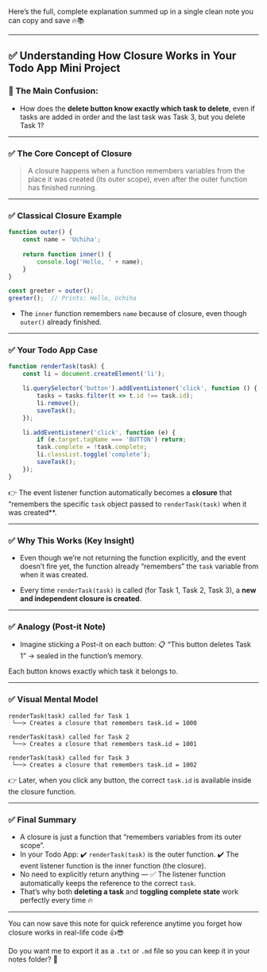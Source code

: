 Here’s the full, complete explanation summed up in a single clean note you can copy and save 🔥📚

---

## ✅ Understanding How Closure Works in Your Todo App Mini Project

### 🎯 The Main Confusion:

* How does the **delete button know exactly which task to delete**, even if tasks are added in order and the last task was Task 3, but you delete Task 1?

---

### ✅ The Core Concept of Closure

> A closure happens when a function remembers variables from the place it was created (its outer scope), even after the outer function has finished running.

---

### ✅ Classical Closure Example

```js
function outer() {
    const name = 'Uchiha';
    
    return function inner() {
        console.log('Hello, ' + name);
    }
}

const greeter = outer();
greeter();  // Prints: Hello, Uchiha
```

* The `inner` function remembers `name` because of closure, even though `outer()` already finished.

---

### ✅ Your Todo App Case

```js
function renderTask(task) {
    const li = document.createElement('li');

    li.querySelector('button').addEventListener('click', function () {
        tasks = tasks.filter(t => t.id !== task.id);
        li.remove();
        saveTask();
    });

    li.addEventListener('click', function (e) {
        if (e.target.tagName === 'BUTTON') return;
        task.complete = !task.complete;
        li.classList.toggle('complete');
        saveTask();
    });
}
```

👉 The event listener function automatically becomes a **closure** that “remembers the specific `task` object passed to `renderTask(task)` when it was created\*\*.

---

### ✅ Why This Works (Key Insight)

* Even though we’re not returning the function explicitly, and the event doesn’t fire yet, the function already “remembers” the `task` variable from when it was created.

* Every time `renderTask(task)` is called (for Task 1, Task 2, Task 3), a **new and independent closure is created**.

---

### ✅ Analogy (Post-it Note)

* Imagine sticking a Post-it on each button:
  📋 “This button deletes Task 1” → sealed in the function’s memory.

Each button knows exactly which task it belongs to.

---

### ✅ Visual Mental Model

```
renderTask(task) called for Task 1
 └──> Creates a closure that remembers task.id = 1000

renderTask(task) called for Task 2
 └──> Creates a closure that remembers task.id = 1001

renderTask(task) called for Task 3
 └──> Creates a closure that remembers task.id = 1002
```

👉 Later, when you click any button, the correct `task.id` is available inside the closure function.

---

### ✅ Final Summary

* A closure is just a function that “remembers variables from its outer scope”.
* In your Todo App:
  ✔️ `renderTask(task)` is the outer function.
  ✔️ The event listener function is the inner function (the closure).
* No need to explicitly return anything —
  ✅ The listener function automatically keeps the reference to the correct `task`.
* That’s why both **deleting a task** and **toggling complete state** work perfectly every time 🔥

---

You can now save this note for quick reference anytime you forget how closure works in real-life code 👍😎

Do you want me to export it as a `.txt` or `.md` file so you can keep it in your notes folder? 📂
